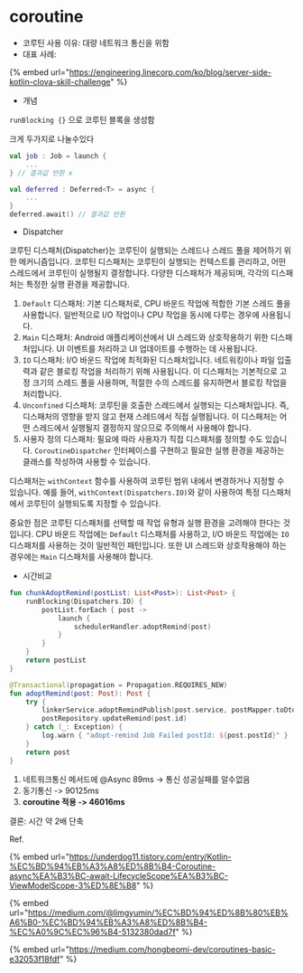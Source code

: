 # coroutine

* 코루틴 사용 이유: 대량 네트워크 통신을 위함
* 대표 사례:

{% embed url="https://engineering.linecorp.com/ko/blog/server-side-kotlin-clova-skill-challenge" %}

* 개념

`runBlocking {}` 으로 코루틴 블록을 생성함

크게 두가지로 나눌수있다

```kotlin
val job : Job = launch {
    ...
} // 결과값 반환 x

val deferred : Deferred<T> = async {
    ...
}
deferred.await() // 결과값 반환
```



* Dispatcher

코루틴 디스패처(Dispatcher)는 코루틴이 실행되는 스레드나 스레드 풀을 제어하기 위한 메커니즘입니다. 코루틴 디스패처는 코루틴이 실행되는 컨텍스트를 관리하고, 어떤 스레드에서 코루틴이 실행될지 결정합니다. 다양한 디스패처가 제공되며, 각각의 디스패처는 특정한 실행 환경을 제공합니다.

1. `Default` 디스패처: 기본 디스패처로, CPU 바운드 작업에 적합한 기본 스레드 풀을 사용합니다. 일반적으로 I/O 작업이나 CPU 작업을 동시에 다루는 경우에 사용됩니다.
2. `Main` 디스패처: Android 애플리케이션에서 UI 스레드와 상호작용하기 위한 디스패처입니다. UI 이벤트를 처리하고 UI 업데이트를 수행하는 데 사용됩니다.
3. `IO` 디스패처: I/O 바운드 작업에 최적화된 디스패처입니다. 네트워킹이나 파일 입출력과 같은 블로킹 작업을 처리하기 위해 사용됩니다. 이 디스패처는 기본적으로 고정 크기의 스레드 풀을 사용하며, 적절한 수의 스레드를 유지하면서 블로킹 작업을 처리합니다.
4. `Unconfined` 디스패처: 코루틴을 호출한 스레드에서 실행되는 디스패처입니다. 즉, 디스패처의 영향을 받지 않고 현재 스레드에서 직접 실행됩니다. 이 디스패처는 어떤 스레드에서 실행될지 결정하지 않으므로 주의해서 사용해야 합니다.
5. 사용자 정의 디스패처: 필요에 따라 사용자가 직접 디스패처를 정의할 수도 있습니다. `CoroutineDispatcher` 인터페이스를 구현하고 필요한 실행 환경을 제공하는 클래스를 작성하여 사용할 수 있습니다.

디스패처는 `withContext` 함수를 사용하여 코루틴 범위 내에서 변경하거나 지정할 수 있습니다. 예를 들어, `withContext(Dispatchers.IO)`와 같이 사용하여 특정 디스패처에서 코루틴이 실행되도록 지정할 수 있습니다.

중요한 점은 코루틴 디스패처를 선택할 때 작업 유형과 실행 환경을 고려해야 한다는 것입니다. CPU 바운드 작업에는 `Default` 디스패처를 사용하고, I/O 바운드 작업에는 `IO` 디스패처를 사용하는 것이 일반적인 패턴입니다. 또한 UI 스레드와 상호작용해야 하는 경우에는 `Main` 디스패처를 사용해야 합니다.



* 시간비교

```kotlin
fun chunkAdoptRemind(postList: List<Post>): List<Post> {
    runBlocking(Dispatchers.IO) {
        postList.forEach { post ->
            launch {
                schedulerHandler.adoptRemind(post)
            }
        }
    }
    return postList
}

@Transactional(propagation = Propagation.REQUIRES_NEW)
fun adoptRemind(post: Post): Post {
    try {
        linkerService.adoptRemindPublish(post.service, postMapper.toDto(post)) // 네트워크 통신
        postRepository.updateRemind(post.id)
    } catch (_: Exception) {
        log.warn { "adopt-remind Job Failed postId: ${post.postId}" }
    }
    return post
}
```

1. 네트워크통신 메서드에 @Async 89ms -> 통신 성공실패를 알수없음
2. 동기통신 -> 90125ms
3. **coroutine 적용 -> 46016ms**

결론: 시간 약 2배 단축



Ref.

{% embed url="https://underdog11.tistory.com/entry/Kotlin-%EC%BD%94%EB%A3%A8%ED%8B%B4-Coroutine-async%EA%B3%BC-await-LifecycleScope%EA%B3%BC-ViewModelScope-3%ED%8E%B8" %}

{% embed url="https://medium.com/@limgyumin/%EC%BD%94%ED%8B%80%EB%A6%B0-%EC%BD%94%EB%A3%A8%ED%8B%B4-%EC%A0%9C%EC%96%B4-5132380dad7f" %}

{% embed url="https://medium.com/hongbeomi-dev/coroutines-basic-e32053f18fdf" %}

